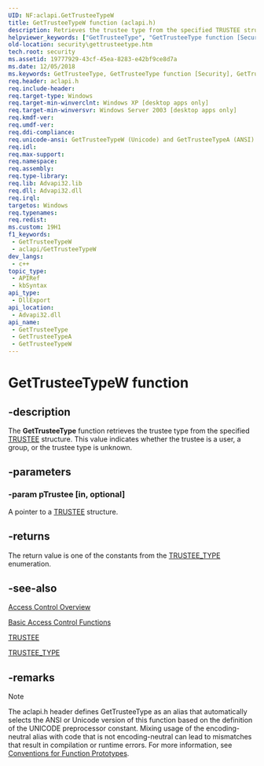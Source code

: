 ```yaml
---
UID: NF:aclapi.GetTrusteeTypeW
title: GetTrusteeTypeW function (aclapi.h)
description: Retrieves the trustee type from the specified TRUSTEE structure. This value indicates whether the trustee is a user, a group, or the trustee type is unknown. (Unicode)
helpviewer_keywords: ["GetTrusteeType", "GetTrusteeType function [Security]", "GetTrusteeTypeW", "_win32_gettrusteetype", "aclapi/GetTrusteeType", "aclapi/GetTrusteeTypeW", "security.gettrusteetype"]
old-location: security\gettrusteetype.htm
tech.root: security
ms.assetid: 19777929-43cf-45ea-8283-e42bf9ce8d7a
ms.date: 12/05/2018
ms.keywords: GetTrusteeType, GetTrusteeType function [Security], GetTrusteeTypeA, GetTrusteeTypeW, _win32_gettrusteetype, aclapi/GetTrusteeType, aclapi/GetTrusteeTypeA, aclapi/GetTrusteeTypeW, security.gettrusteetype
req.header: aclapi.h
req.include-header: 
req.target-type: Windows
req.target-min-winverclnt: Windows XP [desktop apps only]
req.target-min-winversvr: Windows Server 2003 [desktop apps only]
req.kmdf-ver: 
req.umdf-ver: 
req.ddi-compliance: 
req.unicode-ansi: GetTrusteeTypeW (Unicode) and GetTrusteeTypeA (ANSI)
req.idl: 
req.max-support: 
req.namespace: 
req.assembly: 
req.type-library: 
req.lib: Advapi32.lib
req.dll: Advapi32.dll
req.irql: 
targetos: Windows
req.typenames: 
req.redist: 
ms.custom: 19H1
f1_keywords:
 - GetTrusteeTypeW
 - aclapi/GetTrusteeTypeW
dev_langs:
 - c++
topic_type:
 - APIRef
 - kbSyntax
api_type:
 - DllExport
api_location:
 - Advapi32.dll
api_name:
 - GetTrusteeType
 - GetTrusteeTypeA
 - GetTrusteeTypeW
---
```


# GetTrusteeTypeW function


## -description

The <b>GetTrusteeType</b> function retrieves the trustee type from the specified <a href="/windows/desktop/api/accctrl/ns-accctrl-trustee_a">TRUSTEE</a> structure. This value indicates whether the trustee is a user, a group, or the trustee type is unknown.

## -parameters

### -param pTrustee [in, optional]

A pointer to a 
<a href="/windows/desktop/api/accctrl/ns-accctrl-trustee_a">TRUSTEE</a> structure.

## -returns

The return value is one of the constants from the <a href="/windows/desktop/api/accctrl/ne-accctrl-trustee_type">TRUSTEE_TYPE</a> enumeration.

## -see-also

<a href="/windows/desktop/SecAuthZ/access-control">Access Control Overview</a>



<a href="/windows/desktop/SecAuthZ/authorization-functions">Basic Access Control Functions</a>



<a href="/windows/desktop/api/accctrl/ns-accctrl-trustee_a">TRUSTEE</a>



<a href="/windows/desktop/api/accctrl/ne-accctrl-trustee_type">TRUSTEE_TYPE</a>

## -remarks

> [!NOTE]
> The aclapi.h header defines GetTrusteeType as an alias that automatically selects the ANSI or Unicode version of this function based on the definition of the UNICODE preprocessor constant. Mixing usage of the encoding-neutral alias with code that is not encoding-neutral can lead to mismatches that result in compilation or runtime errors. For more information, see [Conventions for Function Prototypes](/windows/win32/intl/conventions-for-function-prototypes).
